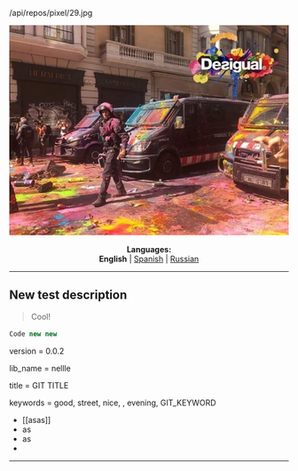 /api/repos/pixel/29.jpg<p align="center"><img src="https://github.com/markolofsen/nellle/blob/master/.banners/banner_en.jpg?raw=1" /></p>
<p align="center"><b>Languages:</b><br /><b>English</b> | <a href="https://github.com/markolofsen/nellle/blob/master/README_es.md">Spanish</a> | <a href="https://github.com/markolofsen/nellle/blob/master/README_ru.md">Russian</a></p>

---

## New test description

> Cool!

```javascript
Code new new
```

version = 0.0.2

lib_name = nellle

title = GIT TITLE

keywords = good, street, nice, , evening, GIT_KEYWORD

* [[asas]]
* as
* as
* 

---

